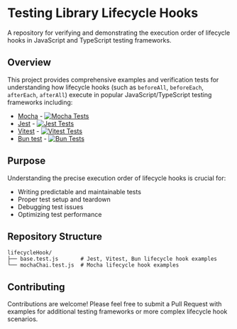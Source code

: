 # Testing Library Lifecycle Hooks

A repository for verifying and demonstrating the execution order of lifecycle hooks in JavaScript and TypeScript testing frameworks.

## Overview

This project provides comprehensive examples and verification tests for understanding how lifecycle hooks (such as `beforeAll`, `beforeEach`, `afterEach`, `afterAll`) execute in popular JavaScript/TypeScript testing frameworks including:

- [Mocha](https://mochajs.org/) - [![Mocha Tests](https://example.com/mocha-badge)](https://example.com/mocha-actions)
- [Jest](https://jestjs.io/) - [![Jest Tests](https://example.com/jest-badge)](https://example.com/jest-actions)
- [Vitest](https://vitest.dev/) - [![Vitest Tests](https://example.com/vitest-badge)](https://example.com/vitest-actions)
- [Bun test](https://bun.sh/docs/cli/test) - [![Bun Tests](https://example.com/bun-badge)](https://example.com/bun-actions)

## Purpose

Understanding the precise execution order of lifecycle hooks is crucial for:
- Writing predictable and maintainable tests
- Proper test setup and teardown
- Debugging test issues
- Optimizing test performance

## Repository Structure

```
lifecycleHook/
├── base.test.js       # Jest, Vitest, Bun lifecycle hook examples
└── mochaChai.test.js  # Mocha lifecycle hook examples
```

## Contributing

Contributions are welcome! Please feel free to submit a Pull Request with examples for additional testing frameworks or more complex lifecycle hook scenarios.
